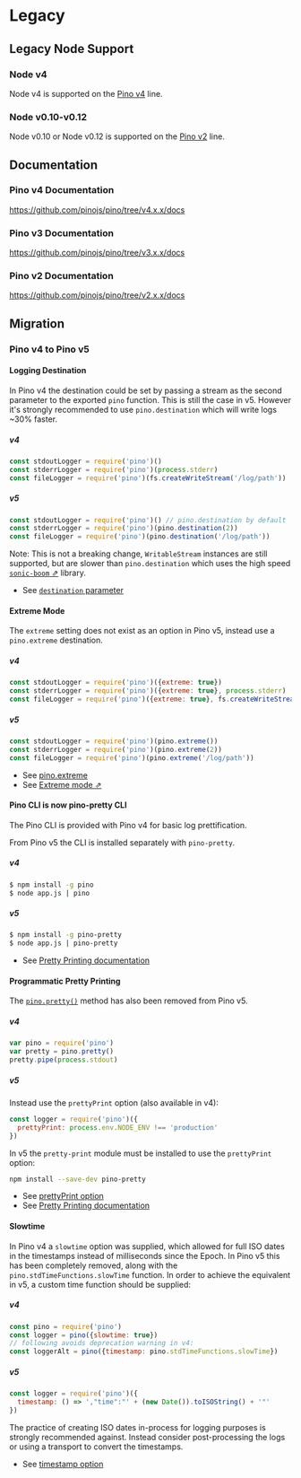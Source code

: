 # Legacy

## Legacy Node Support

### Node v4

Node v4 is supported on the [Pino v4](#pino-v4-documentation) line.

### Node v0.10-v0.12

Node v0.10 or Node v0.12 is supported on the [Pino v2](#pino-v2-documentation) line.

## Documentation

### Pino v4 Documentation

<https://github.com/pinojs/pino/tree/v4.x.x/docs>

### Pino v3 Documentation

<https://github.com/pinojs/pino/tree/v3.x.x/docs>

### Pino v2 Documentation

<https://github.com/pinojs/pino/tree/v2.x.x/docs>

## Migration

### Pino v4 to Pino v5

#### Logging Destination

In Pino v4 the destination could be set by passing a stream as the
second parameter to the exported `pino` function. This is still the
case in v5. However it's strongly recommended to use `pino.destination`
which will write logs ~30% faster.

##### v4

```js
const stdoutLogger = require('pino')()
const stderrLogger = require('pino')(process.stderr)
const fileLogger = require('pino')(fs.createWriteStream('/log/path'))
```

##### v5

```js
const stdoutLogger = require('pino')() // pino.destination by default
const stderrLogger = require('pino')(pino.destination(2))
const fileLogger = require('pino')(pino.destination('/log/path'))
```

Note: This is not a breaking change, `WritableStream` instances are still
supported, but are slower than `pino.destination` which
uses the high speed [`sonic-boom` ⇗](https://github.com/mcollina/sonic-boom) library.

* See [`destination` parameter](/docs/api.md#destination)

#### Extreme Mode

The `extreme` setting does not exist as an option in Pino v5, instead use
a `pino.extreme` destination.

##### v4

```js
const stdoutLogger = require('pino')({extreme: true})
const stderrLogger = require('pino')({extreme: true}, process.stderr)
const fileLogger = require('pino')({extreme: true}, fs.createWriteStream('/log/path'))
```

##### v5

```js
const stdoutLogger = require('pino')(pino.extreme())
const stderrLogger = require('pino')(pino.extreme(2))
const fileLogger = require('pino')(pino.extreme('/log/path'))
```

* See [pino.extreme](/docs/api.md#pino-extreme)
* See [Extreme mode ⇗](/docs/extreme.md)


#### Pino CLI is now pino-pretty CLI

The Pino CLI is provided with Pino v4 for basic log prettification.

From Pino v5 the CLI is installed separately with `pino-pretty`.

##### v4
```sh
$ npm install -g pino
$ node app.js | pino
```

##### v5
```sh
$ npm install -g pino-pretty
$ node app.js | pino-pretty
```

* See [Pretty Printing documentation](/docs/pretty.md)

#### Programmatic Pretty Printing

The [`pino.pretty()`](https://github.com/pinojs/pino/blob/v4.x.x/docs/API.md#prettyoptions)
method has also been removed from Pino v5.

##### v4

```js
var pino = require('pino')
var pretty = pino.pretty()
pretty.pipe(process.stdout)
```

##### v5

Instead use the `prettyPrint` option (also available in v4):

```js
const logger = require('pino')({
  prettyPrint: process.env.NODE_ENV !== 'production'
})
```

In v5 the `pretty-print` module must be installed to use the `prettyPrint` option:

```sh
npm install --save-dev pino-pretty
```

* See [prettyPrint option](/docs/api.md#prettyPrint)
* See [Pretty Printing documentation](/docs/pretty.md)

#### Slowtime

In Pino v4 a `slowtime` option was supplied, which allowed for full ISO dates
in the timestamps instead of milliseconds since the Epoch. In Pino v5 this
has been completely removed, along with the `pino.stdTimeFunctions.slowTime`
function. In order to achieve the equivalent in v5, a custom
time function should be supplied:

##### v4

```js
const pino = require('pino')
const logger = pino({slowtime: true})
// following avoids deprecation warning in v4:
const loggerAlt = pino({timestamp: pino.stdTimeFunctions.slowTime})
```

##### v5

```js
const logger = require('pino')({
  timestamp: () => ',"time":"' + (new Date()).toISOString() + '"'
})
```

The practice of creating ISO dates in-process for logging purposes is strongly
recommended against. Instead consider post-processing the logs or using a transport
to convert the timestamps.


* See [timestamp option](/docs/api.md#timestamp)

